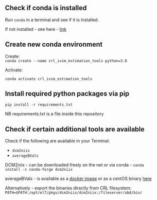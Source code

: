 ## Check if conda is installed 


Run `conda` in a terminal and see if it is installed.   


If not installed - see here - [link](https://engineeringfordatascience.com/posts/install_miniconda_from_the_command_line/)

## Create new conda environment 

Create:  
`conda create --name crl_ivim_estimation_tools python=3.8`

Activate:  

`conda activate crl_ivim_estimation_tools` 

## Install required python packages via pip 

`pip install -r requirements.txt`   

NB requirements.txt is a file inside this repository 

## Check if certain additional tools are available 

Check if the following are available in your Terminal: 
- `dcm2niix` 
- `averageBVals`   

DCM2niix - can be downloaded freely on the net or via conda - `conda install -c conda-forge dcm2niix`   

averageBVals - is available as a [docker image](https://github.com/sergeicu/scim_docker/) or as a centOS binary [here](https://github.com/sergeicu/scim_docker/tree/main/bin/3T)  

Alternatively - export the binaries directly from CRL filesystem:   
`PATH=$PATH:/opt/el7/pkgs/dcm2niix/dcm2niix:/fileserver/abd/bin/`
